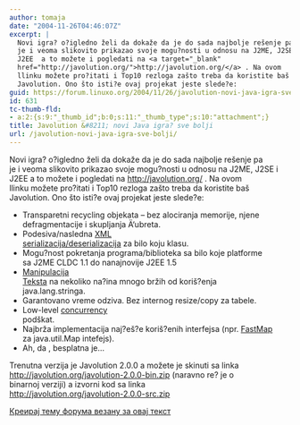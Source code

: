 ```yaml
---
author: tomaja
date: "2004-11-26T04:46:07Z"
excerpt: |
  Novi igra? o?igledno želi da dokaže da je do sada najbolje rešenje pa
  je i veoma slikovito prikazao svoje mogu?nosti u odnosu na J2ME, J2SE i
  J2EE  a to možete i pogledati na <a target="_blank"
  href="http://javolution.org/">http://javolution.org/</a> . Na ovom
  llinku možete pro?itati i Top10 rezloga zašto treba da koristite baš
  Javolution. Ono što isti?e ovaj projekat jeste slede?e:
guid: https://forum.linuxo.org/2004/11/26/javolution-novi-java-igra-sve-bolji/
id: 631
tc-thumb-fld:
- a:2:{s:9:"_thumb_id";b:0;s:11:"_thumb_type";s:10:"attachment";}
title: Javolution &#8211; novi Java igra? sve bolji
url: /javolution-novi-java-igra-sve-bolji/
---
```

Novi igra? o?igledno želi da dokaže da je do sada najbolje rešenje pa  
je i veoma slikovito prikazao svoje mogu?nosti u odnosu na J2ME, J2SE i  
J2EE a to možete i pogledati na <a target="_blank"
href="http://javolution.org/">http://javolution.org/</a> . Na ovom  
llinku možete pro?itati i Top10 rezloga zašto treba da koristite baš  
Javolution. Ono što isti?e ovaj projekat jeste slede?e:<!--break-->

  * Transparetni recycling objekata &#8211; bez alociranja memorije, njene  
    defragmentacije i skupljanja Ä‘ubreta.
  * Podesiva/nasledna [XML  
    serializacija/deserializacija](http://javolution.org/api/javolution/xml/package-summary.html) za bilo koju klasu.
  * Mogu?nost pokretanja programa/biblioteka sa bilo koje platforme  
    sa J2ME CLDC 1.1 do nanajnovije J2EE 1.5
  * [Manipulacija  
    Teksta](http://javolution.org/api/javolution/lang/Text.html) na nekoliko na?ina mnogo bržih od koriš?enja  
    java.lang.stringa.
  * Garantovano vreme odziva. Bez internog resize/copy za tabele.
  * Low-level [concurrency](http://javolution.org/api/javolution/realtime/ConcurrentContext.html)  
    podškat.
  * Najbrža implementacija naj?eš?e koriš?enih interfejsa (npr. [FastMap](http://javolution.org/api/javolution/util/FastMap.html)  
    za java.util.Map intefejs).
  * Ah, da , besplatna je&#8230;

Trenutna verzija je Javolution 2.0.0 a možete je skinuti sa linka  
http://javolution.org/javolution-2.0.0-bin.zip (naravno re? je o  
binarnoj verziji) a izvorni kod sa linka  
http://javolution.org/javolution-2.0.0-src.zip

[Креирај тему форума везану за овај текст](https://linuxo.org/nova-tema-na-forumu/?se_pid=631)